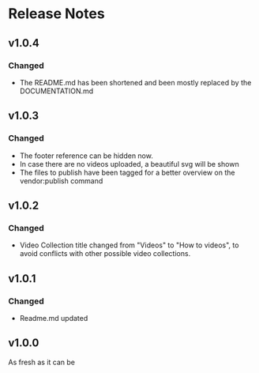 # Release Notes

## v1.0.4

### Changed
- The README.md has been shortened and been mostly replaced by the DOCUMENTATION.md

## v1.0.3

### Changed
- The footer reference can be hidden now.
- In case there are no videos uploaded, a beautiful svg will be shown
- The files to publish have been tagged for a better overview on the vendor:publish command

## v1.0.2

### Changed
- Video Collection title changed from "Videos" to "How to videos", to avoid conflicts with other possible video collections.

## v1.0.1

### Changed
- Readme.md updated

## v1.0.0
As fresh as it can be


